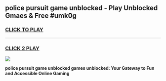 
## police pursuit game unblocked - Play Unblocked Gmaes & Free #umk0g
<h3>
<a href="https://premium.freeplayer.one?title=police_pursuit_game_unblocked&ref=01M">CLICK TO PLAY</a></h3>
<hr>

<h3>
<a href="https://premium.freeplayer.one?title=police_pursuit_game_unblocked&ref=01M">CLICK 2 PLAY</a>
  
</h3>

<a href="https://premium.freeplayer.one?title=police_pursuit_game_unblocked&ref=01M"><img src="https://clearcache.store/games.png"></a>


**police pursuit game unblocked games unblocked: Your Gateway to Fun and Accessible Online Gaming**
